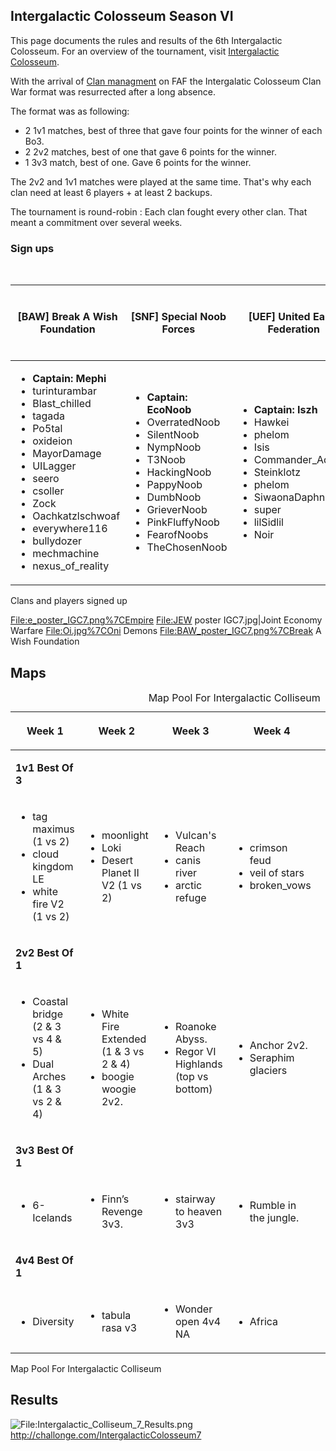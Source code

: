 ## Intergalactic Colosseum Season VI

This page documents the rules and results of the 6th Intergalactic
Colosseum. For an overview of the tournament, visit [Intergalactic
Colosseum](Intergalactic_Colosseum "wikilink").

With the arrival of [Clan managment](Clans "wikilink") on FAF the
Intergalatic Colosseum Clan War format was resurrected after a long
absence.

The format was as following:

-   2 1v1 matches, best of three that gave four points for the winner of
    each Bo3.
-   2 2v2 matches, best of one that gave 6 points for the winner.
-   1 3v3 match, best of one. Gave 6 points for the winner.

The 2v2 and 1v1 matches were played at the same time. That's why each
clan need at least 6 players + at least 2 backups.

The tournament is round-robin : Each clan fought every other clan. That
meant a commitment over several weeks.

### Sign ups

<table>
<caption>Clans and players signed up</caption>
<thead>
<tr class="header">
<th><p>[BAW] Break A Wish Foundation</p></th>
<th><p>[SNF] Special Noob Forces</p></th>
<th><p>[UEF] United Earth Federation</p></th>
<th><p>[GB] Great Britain</p></th>
<th><p>[ONI] ONI Demon</p></th>
<th><p>[BFA] Belgian French Alliance</p></th>
<th><p>[e] Empire</p></th>
<th><p>[JEW] Joint Economy Warfare</p></th>
<th><p>[VoR] Voice of Reason</p></th>
</tr>
</thead>
<tbody>
<tr class="odd">
<td><ul>
<li><strong>Captain: Mephi</strong></li>
<li>turinturambar</li>
<li>Blast_chilled</li>
<li>tagada</li>
<li>Po5tal</li>
<li>oxideion</li>
<li>MayorDamage</li>
<li>UILagger</li>
<li>seero</li>
<li>csoller</li>
<li>Zock</li>
<li>Oachkatzlschwoaf</li>
<li>everywhere116</li>
<li>bullydozer</li>
<li>mechmachine</li>
<li>nexus_of_reality</li>
</ul></td>
<td><ul>
<li><strong>Captain: EcoNoob</strong></li>
<li>OverratedNoob</li>
<li>SilentNoob</li>
<li>NympNoob</li>
<li>T3Noob</li>
<li>HackingNoob</li>
<li>PappyNoob</li>
<li>DumbNoob</li>
<li>GrieverNoob</li>
<li>PinkFluffyNoob</li>
<li>FearofNoobs</li>
<li>TheChosenNoob</li>
</ul></td>
<td><ul>
<li><strong>Captain: Iszh</strong></li>
<li>Hawkei</li>
<li>phelom</li>
<li>Isis</li>
<li>Commander_Adama</li>
<li>Steinklotz</li>
<li>phelom</li>
<li>SiwaonaDaphnewen</li>
<li>super</li>
<li>lilSidlil</li>
<li>Noir</li>
</ul></td>
<td><ul>
<li><strong>Captain: SYSTEM_FAILURE</strong></li>
</ul></td>
<td><ul>
<li><strong>Captain: Freshy</strong></li>
</ul></td>
<td><ul>
<li><strong>Captain: keyser</strong></li>
</ul></td>
<td><ul>
<li><strong>Captain: Tokyto_</strong></li>
<li>Heaven</li>
<li>Lyuker</li>
<li>Blodir</li>
<li>Washy</li>
<li>speed2</li>
<li>Butek</li>
<li>JaggedAppliance</li>
<li>Oalis</li>
<li>Mad-Mozart</li>
</ul></td>
<td><ul>
<li><strong>Captain: Giebmasse</strong></li>
</ul></td>
<td><ul>
<li><strong>Captain: Com</strong></li>
<li>Adjux</li>
<li>yorick</li>
<li>sovietpride</li>
<li>keyser</li>
<li>Joly</li>
<li>Rizing5on</li>
<li>R4sperdan</li>
<li>Morax</li>
<li>Kalvirox</li>
<li>HZH</li>
</ul></td>
</tr>
</tbody>
</table>

Clans and players signed up

<File:e_poster_IGC7.png%7CEmpire> <File:JEW> poster IGC7.jpg\|Joint
Economy Warfare <File:Oi.jpg%7COni> Demons
<File:BAW_poster_IGC7.png%7CBreak> A Wish Foundation

## Maps

<table>
<caption>Map Pool For Intergalactic Colliseum</caption>
<thead>
<tr class="header">
<th><p>Week 1</p></th>
<th><p>Week 2</p></th>
<th><p>Week 3</p></th>
<th><p>Week 4</p></th>
<th><p>Week 5</p></th>
<th><p>Week 6</p></th>
</tr>
</thead>
<tbody>
<tr class="odd">
<td><p><strong>1v1 Best Of 3</strong></p></td>
<td></td>
<td></td>
<td></td>
<td></td>
<td></td>
</tr>
<tr class="even">
<td><ul>
<li>tag maximus (1 vs 2)</li>
<li>cloud kingdom LE</li>
<li>white fire V2 (1 vs 2)</li>
</ul></td>
<td><ul>
<li>moonlight</li>
<li>Loki</li>
<li>Desert Planet II V2 (1 vs 2)</li>
</ul></td>
<td><ul>
<li>Vulcan's Reach</li>
<li>canis river</li>
<li>arctic refuge</li>
</ul></td>
<td><ul>
<li>crimson feud</li>
<li>veil of stars</li>
<li>broken_vows</li>
</ul></td>
<td><ul>
<li>Summer Duel</li>
<li>Syrtis Major</li>
<li>monaki</li>
</ul></td>
<td><ul>
<li>Eye of the Storm</li>
<li>niflheim</li>
<li>crag dunes</li>
</ul></td>
</tr>
<tr class="odd">
<td><p><strong>2v2 Best Of 1</strong></p></td>
<td></td>
<td></td>
<td></td>
<td></td>
<td></td>
</tr>
<tr class="even">
<td><ul>
<li>Coastal bridge (2 &amp; 3 vs 4 &amp; 5)</li>
<li>Dual Arches (1 &amp; 3 vs 2 &amp; 4)</li>
</ul></td>
<td><ul>
<li>White Fire Extended (1 &amp; 3 vs 2 &amp; 4)</li>
<li>boogie woogie 2v2.</li>
</ul></td>
<td><ul>
<li>Roanoke Abyss.</li>
<li>Regor VI Highlands (top vs bottom)</li>
</ul></td>
<td><ul>
<li>Anchor 2v2.</li>
<li>Seraphim glaciers</li>
</ul></td>
<td><ul>
<li>Corona</li>
<li>Forbidden Pass v4</li>
</ul></td>
<td><ul>
<li>Seton's Clutch.</li>
<li>OcTal</li>
</ul></td>
</tr>
<tr class="odd">
<td><p><strong>3v3 Best Of 1</strong></p></td>
<td></td>
<td></td>
<td></td>
<td></td>
<td></td>
</tr>
<tr class="even">
<td><ul>
<li>6-Icelands</li>
</ul></td>
<td><ul>
<li>Finn’s Revenge 3v3.</li>
</ul></td>
<td><ul>
<li>stairway to heaven 3v3</li>
</ul></td>
<td><ul>
<li>Rumble in the jungle.</li>
</ul></td>
<td><ul>
<li>Plateau small</li>
</ul></td>
<td><ul>
<li>Neptune</li>
</ul></td>
</tr>
<tr class="odd">
<td><p><strong>4v4 Best Of 1</strong></p></td>
<td></td>
<td></td>
<td></td>
<td></td>
<td></td>
</tr>
<tr class="even">
<td><ul>
<li>Diversity</li>
</ul></td>
<td><ul>
<li>tabula rasa v3</li>
</ul></td>
<td><ul>
<li>Wonder open 4v4 NA</li>
</ul></td>
<td><ul>
<li>Africa</li>
</ul></td>
<td><ul>
<li>Rasty Elite edition</li>
</ul></td>
<td><ul>
<li>Flooded corona</li>
</ul></td>
</tr>
</tbody>
</table>

Map Pool For Intergalactic Colliseum

## Results

![<File:Intergalactic_Colliseum_7_Results.png>](Intergalactic_Colliseum_7_Results.png "fig:File:Intergalactic_Colliseum_7_Results.png")
<http://challonge.com/IntergalacticColosseum7>